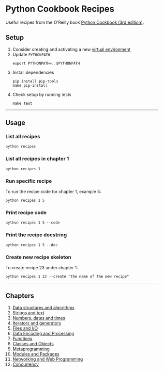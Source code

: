 # Python Cookbook Recipes

Useful recipes from the O'Reilly book [Python Cookbook (3rd edition)](https://www.oreilly.com/library/view/python-cookbook-3rd/9781449357337/).

## Setup

1. Consider creating and activating a new [virtual environment](https://virtualenv.pypa.io/en/latest/)
2. Update `PYTHONPATH`
    ```
    export PYTHONPATH=.:$PYTHONPATH
    ```
3. Install dependencies
    ```
    pip install pip-tools
    make pip-install
    ```
4. Check setup by running tests
    ```
    make test
    ```

---

## Usage

### List all recipes
```
python recipes
```

### List all recipes in chapter 1
```
python recipes 1
```

### Run specific recipe
To run the recipe code for chapter 1, example 5:
```
python recipes 1 5
```

### Print recipe code
```
python recipes 1 5 --code
```

### Print the recipe docstring
```
python recipes 1 5 --doc
```

### Create new recipe skeleton
To create recipe 23 under chapter 1:
```
python recipes 1 23 --create "the name of the new recipe"
```

---

## Chapters
1. [Data structures and algorithms](./recipes/01_data_structures_and_algorithms/)
2. [Strings and text](./recipes/02_strings_and_text/)
3. [Numbers, dates and times](./recipes/03_numbers_dates_and_times/)
4. [Iterators and generators](./recipes/04_iterators_and_generators/)
5. [Files and I/O](./recipes/05_files_and_io/)
6. [Data Encoding and Processing](./recipes/06_data_encoding_and_processing/)
7. [Functions](./recipes/07_functions/)
8. [Classes and Objects](./recipes/08_classes_and_objects/)
9. [Metaprogramming](./recipes/09_metaprogramming/)
10. [Modules and Packages](./recipes/10_modules_and_packages/)
11. [Networking and Web Programming](./recipes/11_networking_and_web_programming/)
12. [Concurrency](./recipes/12_concurrency/)
